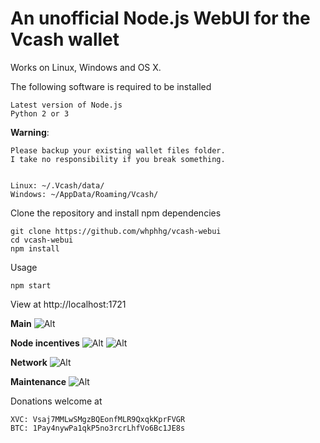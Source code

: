 # An unofficial Node.js WebUI for the Vcash wallet

Works on Linux, Windows and OS X.

The following software is required to be installed
```
Latest version of Node.js
Python 2 or 3
```

**Warning**:
```
Please backup your existing wallet files folder.
I take no responsibility if you break something.


Linux: ~/.Vcash/data/
Windows: ~/AppData/Roaming/Vcash/
```


Clone the repository and install npm dependencies
```
git clone https://github.com/whphhg/vcash-webui
cd vcash-webui
npm install
```

Usage
```
npm start
```

View at http://localhost:1721



**Main**
![Alt](http://i.imgur.com/4kFiggk.png)

**Node incentives**
![Alt](http://i.imgur.com/YXoOAzX.png)
![Alt](http://i.imgur.com/Eudv5q1.png)

**Network**
![Alt](http://i.imgur.com/MbjMdm3.jpg)

**Maintenance**
![Alt](http://i.imgur.com/NQacsDM.png)

Donations welcome at
```
XVC: Vsaj7MMLwSMgzBQEonfMLR9QxqkKprFVGR
BTC: 1Pay4nywPa1qkP5no3rcrLhfVo6Bc1JE8s
```

